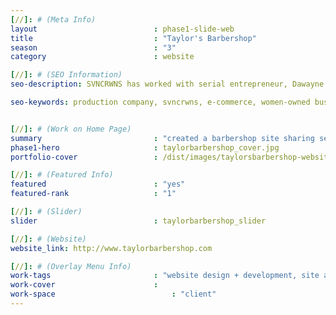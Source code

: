 ```yaml
---
[//]: # (Meta Info)
layout                          : phase1-slide-web
title 					        : "Taylor's Barbershop"
season				            : "3"
category						: website

[//]: # (SEO Information)
seo-description: SVNCRWNS has worked with serial entrepreneur, Dawayne Taylor, to launch three of his latest ventures.  Taylors Barbershop is an upscale barbershop space serving the Richmond, Virginia area.

seo-keywords: production company, svncrwns, e-commerce, women-owned businesses, creative team, consulting, business operations, launch my brand, manage my brand, photography, videography, special projects


[//]: # (Work on Home Page)
summary                         : "created a barbershop site sharing services, booking appts + more"
phase1-hero                     : taylorbarbershop_cover.jpg
portfolio-cover 				: /dist/images/taylorsbarbershop-website-mockup.jpg

[//]: # (Featured Info)
featured 						: "yes"
featured-rank 					: "1"

[//]: # (Slider)
slider 							: taylorbarbershop_slider

[//]: # (Website)
website_link: http://www.taylorbarbershop.com

[//]: # (Overlay Menu Info)
work-tags 						: "website design + development, site architecture, brand identity"
work-cover						:
work-space 							: "client"
---
```

